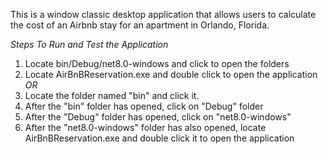 This is a window classic desktop application that allows users to calculate the cost of an Airbnb stay for an apartment in Orlando, Florida.

*Steps To Run and Test the Application* 
1. Locate bin/Debug/net8.0-windows and click to open the folders
2. Locate AirBnBReservation.exe and double click to open the application
   *OR*
1. Locate the folder named "bin" and click it.
2. After the "bin" folder has opened, click on "Debug" folder
3. After the "Debug" folder has opened, click on "net8.0-windows"
4. After the "net8.0-windows" folder has also opened, locate AirBnBReservation.exe and double click it to open the application
